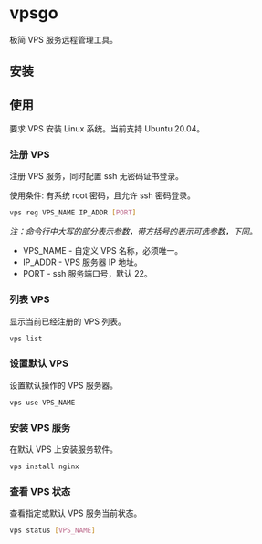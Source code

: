 # vpsgo

极简 VPS 服务远程管理工具。

## 安装


## 使用

要求 VPS 安装 Linux 系统。当前支持 Ubuntu 20.04。

### 注册 VPS

注册 VPS 服务，同时配置 ssh 无密码证书登录。

使用条件: 有系统 root 密码，且允许 ssh 密码登录。

```sh
vps reg VPS_NAME IP_ADDR [PORT]
```

*注：命令行中大写的部分表示参数，带方括号的表示可选参数，下同。*

- VPS_NAME - 自定义 VPS 名称，必须唯一。
- IP_ADDR - VPS 服务器 IP 地址。
- PORT - ssh 服务端口号，默认 22。

### 列表 VPS

显示当前已经注册的 VPS 列表。

```sh
vps list
```

### 设置默认 VPS

设置默认操作的 VPS 服务器。

```sh
vps use VPS_NAME
```

### 安装 VPS 服务

在默认 VPS 上安装服务软件。

```sh
vps install nginx
```

### 查看 VPS 状态

查看指定或默认 VPS 服务当前状态。

```sh
vps status [VPS_NAME]
```

